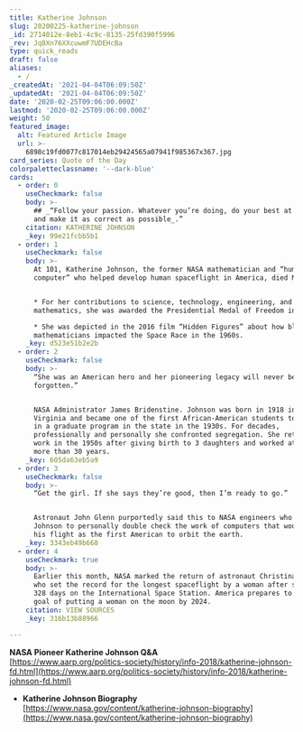 ```yaml
---
title: Katherine Johnson
slug: 20200225-katherine-johnson
_id: 2714012e-8eb1-4c9c-8135-25fd390f5996
_rev: Jq8Xn76XXcuwmF7UDEHcBa
type: quick_reads
draft: false
aliases:
  - /
_createdAt: '2021-04-04T06:09:50Z'
_updatedAt: '2021-04-04T06:09:50Z'
date: '2020-02-25T09:06:00.000Z'
lastmod: '2020-02-25T09:06:00.000Z'
weight: 50
featured_image:
  alt: Featured Article Image
  url: >-
    6898c19fd0077c817014eb29424565a07941f985367x367.jpg
card_series: Quote of the Day
colorpaletteclassname: '--dark-blue'
cards:
  - order: 0
    useCheckmark: false
    body: >-
      ## _“Follow your passion. Whatever you’re doing, do your best at all times
      and make it as correct as possible_.”
    citation: KATHERINE JOHNSON
    _key: 99e21fcbb5b1
  - order: 1
    useCheckmark: false
    body: >-
      At 101, Katherine Johnson, the former NASA mathematician and “human
      computer” who helped develop human spaceflight in America, died Monday.


      * For her contributions to science, technology, engineering, and
      mathematics, she was awarded the Presidential Medal of Freedom in 2015.

      * She was depicted in the 2016 film “Hidden Figures” about how black women
      mathematicians impacted the Space Race in the 1960s.
    _key: d523e51b2e2b
  - order: 2
    useCheckmark: false
    body: >-
      “She was an American hero and her pioneering legacy will never be
      forgotten.”


      NASA Administrator James Bridenstine. Johnson was born in 1918 in West
      Virginia and became one of the first African-American students to enroll
      in a graduate program in the state in the 1930s. For decades,
      professionally and personally she confronted segregation. She returned to
      work in the 1950s after giving birth to 3 daughters and worked at NASA for
      more than 30 years.
    _key: 605da63eb5a9
  - order: 3
    useCheckmark: false
    body: >-
      “Get the girl. If she says they’re good, then I’m ready to go.”


      Astronaut John Glenn purportedly said this to NASA engineers who wanted
      Johnson to personally double check the work of computers that would track
      his flight as the first American to orbit the earth.
    _key: 3343eb49b668
  - order: 4
    useCheckmark: true
    body: >-
      Earlier this month, NASA marked the return of astronaut Christina Koch,
      who set the record for the longest spaceflight by a woman after spending
      328 days on the International Space Station. America prepares to meet the
      goal of putting a woman on the moon by 2024.
    citation: VIEW SOURCES
    _key: 316b13b88966

---
```

**NASA Pioneer Katherine Johnson Q&A**  
[https://www.aarp.org/politics-society/history/info-2018/katherine-johnson-fd.html](https://www.aarp.org/politics-society/history/info-2018/katherine-johnson-fd.html)

* **Katherine Johnson Biography**  
[https://www.nasa.gov/content/katherine-johnson-biography](https://www.nasa.gov/content/katherine-johnson-biography)